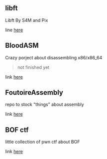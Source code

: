 ## libft

Libft By S4M and Pix

line [here](https://github.com/420verfl0w/libft)

## BloodASM

Crazy porject about disassembling x86/x86_64

> not finished yet

link [here](https://github.com/420verfl0w/BloodASM)

## FoutoireAssembly

repo to stock "things" about assembly

link [here](https://github.com/420verfl0w/FoutoireAssembly)

## BOF ctf

little collection of pwn ctf about BOF

link [here](https://github.com/420verfl0w/BOF)
